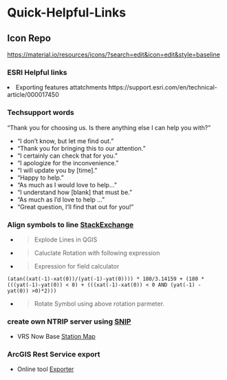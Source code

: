 # Quick-Helpful-Links

## Icon Repo
https://material.io/resources/icons/?search=edit&icon=edit&style=baseline

### ESRI Helpful links
<li>Exporting features attatchments https://support.esri.com/en/technical-article/000017450

### Techsupport words
“Thank you for choosing us. Is there anything else I can help you with?”
  *  “I don’t know, but let me find out.”
  *  “Thank you for bringing this to our attention.”
  *  “I certainly can check that for you.”
  *  “I apologize for the inconvenience.”
  *  “I will update you by [time].”
  *  “Happy to help.”
  *  “As much as I would love to help...”
  *  “I understand how [blank] that must be.”
  *  “As much as I’d love to help ...”
  *  “Great question, I’ll find that out for you!”


### Align symbols to line [StackExchange](https://gis.stackexchange.com/questions/24260/how-to-add-direction-and-distance-to-attribute-table)
* > Explode Lines in QGIS
* > Caluclate Rotation with following expression
* > Expression for field calculator
````
(atan((xat(-1)-xat(0))/(yat(-1)-yat(0)))) * 180/3.14159 + (180 *(((yat(-1)-yat(0)) < 0) + (((xat(-1)-xat(0)) < 0 AND (yat(-1) - yat(0)) >0)*2)))
````
* > Rotate Symbol using above rotation parmeter.  


### create own NTRIP server using [SNIP]( https://www.use-snip.com/kb/ )
* VRS Now Base [Station Map]( https://vrsnow.co.nz/Map/SensorMap.aspx )


### ArcGIS Rest Service export

* Online tool [Exporter]( https://cartong.github.io/arcgis-rest-service-export/ )

